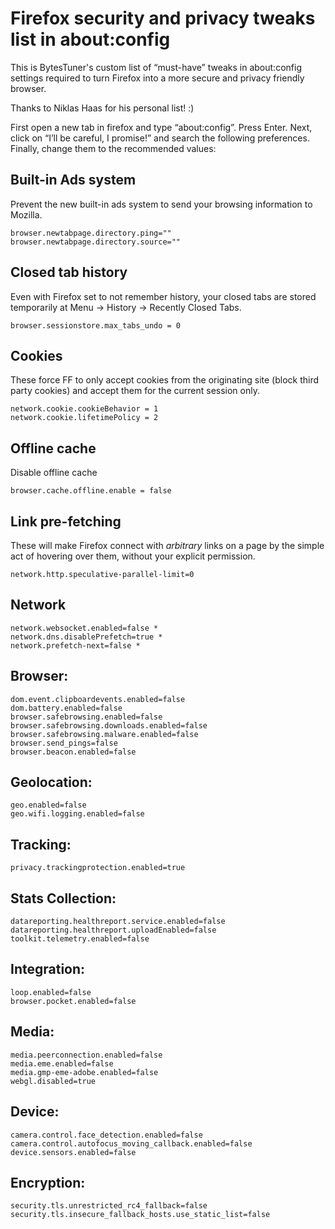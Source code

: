 # Firefox security and privacy tweaks list in about:config

This is BytesTuner's custom list of “must-have” tweaks in about:config settings required to turn Firefox into a more secure and privacy friendly browser.

Thanks to Niklas Haas for his personal list! :)

First open a new tab in firefox and type “about:config”. Press Enter. Next, click on “I’ll be careful, I promise!” and search the following preferences. Finally, change them to the recommended values:

## Built-in Ads system

Prevent the new built-in ads system to send your browsing information to Mozilla.

```
browser.newtabpage.directory.ping=""
browser.newtabpage.directory.source=""
```

## Closed tab history

Even with Firefox set to not remember history, your closed tabs are stored temporarily at Menu -> History -> Recently Closed Tabs.

```
browser.sessionstore.max_tabs_undo = 0
```

## Cookies

These force FF to only accept cookies from the originating site (block third party cookies) and accept them for the current session only.

```
network.cookie.cookieBehavior = 1
network.cookie.lifetimePolicy = 2
```
## Offline cache

Disable offline cache

```
browser.cache.offline.enable = false
```

## Link pre-fetching

These will make Firefox connect with *arbitrary* links on a page by the simple act of hovering over them, without your explicit permission.

```
network.http.speculative-parallel-limit=0
```

## Network

```
network.websocket.enabled=false *
network.dns.disablePrefetch=true *
network.prefetch-next=false *
```

## Browser:

```
dom.event.clipboardevents.enabled=false
dom.battery.enabled=false
browser.safebrowsing.enabled=false
browser.safebrowsing.downloads.enabled=false
browser.safebrowsing.malware.enabled=false
browser.send_pings=false
browser.beacon.enabled=false
```

## Geolocation:

```
geo.enabled=false
geo.wifi.logging.enabled=false
```

## Tracking:

```
privacy.trackingprotection.enabled=true
```

## Stats Collection:

```
datareporting.healthreport.service.enabled=false
datareporting.healthreport.uploadEnabled=false
toolkit.telemetry.enabled=false
```

## Integration:

```
loop.enabled=false
browser.pocket.enabled=false
```

## Media:

```
media.peerconnection.enabled=false
media.eme.enabled=false
media.gmp-eme-adobe.enabled=false
webgl.disabled=true
```

## Device:

```
camera.control.face_detection.enabled=false
camera.control.autofocus_moving_callback.enabled=false
device.sensors.enabled=false
```

## Encryption:

```
security.tls.unrestricted_rc4_fallback=false
security.tls.insecure_fallback_hosts.use_static_list=false
```

 
